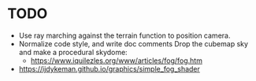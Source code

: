 # TODO
- Use ray marching against the terrain function to position camera.
- Normalize code style, and write doc comments
Drop the cubemap sky and make a procedural skydome:
    - https://www.iquilezles.org/www/articles/fog/fog.htm
- https://ijdykeman.github.io/graphics/simple_fog_shader
